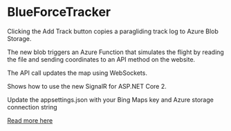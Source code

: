 # BlueForceTracker

<p>Clicking the Add Track button copies a paragliding track log to Azure Blob Storage.</p>
<p>The new blob triggers an Azure Function that simulates the flight by reading the file and sending coordinates to an API method on the website.</p> 
<p>The API call updates the map using WebSockets.</p>

<p>Shows how to use the new SignalR for ASP.NET Core 2.</p>

<p>Update the appsettings.json with your Bing Maps key and Azure storage connection string</p>

<p><a href="http://www.mattcowen.co.uk/single-post/2017/11/14/SignalR-in-ASPNET-Core-2">Read more here</a>